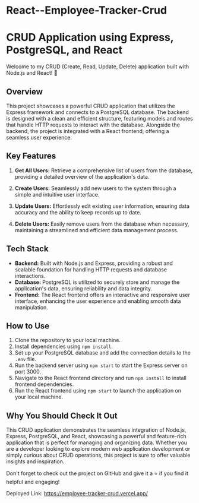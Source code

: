 # React--Employee-Tracker-Crud

# CRUD Application using Express, PostgreSQL, and React

Welcome to my CRUD (Create, Read, Update, Delete) application built with Node.js and React! 🚀

## Overview

This project showcases a powerful CRUD application that utilizes the Express framework and connects to a PostgreSQL database. The backend is designed with a clean and efficient structure, featuring models and routes that handle HTTP requests to interact with the database. Alongside the backend, the project is integrated with a React frontend, offering a seamless user experience.

## Key Features

1. **Get All Users:** Retrieve a comprehensive list of users from the database, providing a detailed overview of the application's data.

2. **Create Users:** Seamlessly add new users to the system through a simple and intuitive user interface.

3. **Update Users:** Effortlessly edit existing user information, ensuring data accuracy and the ability to keep records up to date.

4. **Delete Users:** Easily remove users from the database when necessary, maintaining a streamlined and efficient data management process.

## Tech Stack

- **Backend:** Built with Node.js and Express, providing a robust and scalable foundation for handling HTTP requests and database interactions.
- **Database:** PostgreSQL is utilized to securely store and manage the application's data, ensuring reliability and data integrity.
- **Frontend:** The React frontend offers an interactive and responsive user interface, enhancing the user experience and enabling smooth data manipulation.

## How to Use

1. Clone the repository to your local machine.
2. Install dependencies using `npm install`.
3. Set up your PostgreSQL database and add the connection details to the `.env` file.
4. Run the backend server using `npm start` to start the Express server on port 3000.
5. Navigate to the React frontend directory and run `npm install` to install frontend dependencies.
6. Run the React frontend using `npm start` to launch the application on your local machine.

## Why You Should Check It Out

This CRUD application demonstrates the seamless integration of Node.js, Express, PostgreSQL, and React, showcasing a powerful and feature-rich application that is perfect for managing and organizing data. Whether you are a developer looking to explore modern web application development or simply curious about CRUD operations, this project is sure to offer valuable insights and inspiration.

Don't forget to check out the project on GitHub and give it a ⭐️ if you find it helpful and engaging!

Deployed Link:
https://employee-tracker-crud.vercel.app/
